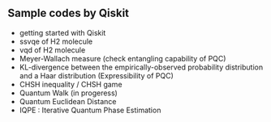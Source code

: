 
## Sample codes by Qiskit

- getting started with Qiskit
- ssvqe of H2 molecule 
- vqd of H2 molecule
- Meyer-Wallach measure (check entangling capability of PQC)
- KL-divergence between the empirically-observed probability distribution and a Haar distribution (Expressibility of PQC)
- CHSH inequality / CHSH game
- Quantum Walk (in progeress)
- Quantum Euclidean Distance
- IQPE : Iterative Quantum Phase Estimation
